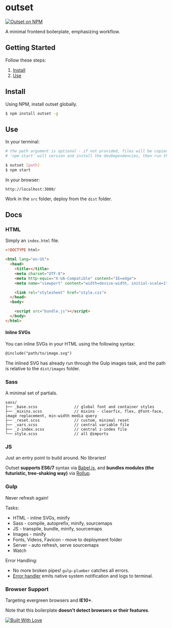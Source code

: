 # outset

[![Outset on NPM](https://img.shields.io/npm/v/outset.svg?style=flat-square)](https://www.npmjs.com/package/outset)

A minimal frontend boilerplate, emphasizing workflow.

## Getting Started

Follow these steps:

1. [Install](#install)
2. [Use](#use)

## Install

Using NPM, install outset globally.

```bash
$ npm install outset -g
```

## Use

In your terminal:

```bash
# the path argument is optional - if not provided, files will be copied to the CWD
# 'npm start' will version and install the devDependencies, then run the default Gulp task

$ outset [path]
$ npm start
```

In your browser:

```
http://localhost:3000/
```

Work in the `src` folder, deploy from the `dist` folder.

## Docs

### HTML

Simply an `index.html` file.

```html
<!DOCTYPE html>

<html lang="en-US">
  <head>
    <title></title>
    <meta charset="UTF-8">
    <meta http-equiv="X-UA-Compatible" content="IE=edge">
    <meta name="viewport" content="width=device-width, initial-scale=1">

    <link rel="stylesheet" href="style.css">
  </head>
  <body>

    <script src="bundle.js"></script>
  </body>
</html>
```

#### Inline SVGs

You can inline SVGs in your HTML using the following syntax:

```html
@include("path/to/image.svg")
```

The inlined SVG has already run through the Gulp images task, and the path is relative to the `dist/images` folder.

### Sass

A minimal set of partials.

```
sass/
├── _base.scss                // global font and container styles
├── _mixins.scss              // mixins - clearfix, flex, @font-face, image replacement, min-width media query
├── _reset.scss               // custom, minimal reset
├── _vars.scss                // central variable file
├── _z-index.scss             // central z-index file
└── style.scss                // all @imports
```

### JS

Just an entry point to build around. No libraries!

Outset **supports ES6/7** syntax via [Babel.js](https://babeljs.io/), and **bundles modules (the futuristic, tree-shaking way)** via [Rollup](https://github.com/rollup/rollup).

### Gulp

Never refresh again!

Tasks:

* HTML - inline SVGs, minify
* Sass - compile, autoprefix, minify, sourcemaps
* JS - transpile, bundle, minify, sourcemaps
* Images - minify
* Fonts, Videos, Favicon - move to deployment folder
* Server - auto refresh, serve sourcemaps
* Watch

Error Handling:

* No more broken pipes! `gulp-plumber` catches all errors.
* [Error handler](https://github.com/callmecavs/outset/blob/master/lib/gulpfile.babel.js#L23-L33) emits native system notification and logs to terminal.

### Browser Support

Targeting evergreen browsers and **IE10+**.

Note that this boilerplate **doesn't detect browsers or their features**.

[![Built With Love](http://forthebadge.com/images/badges/built-with-love.svg)](http://forthebadge.com)
